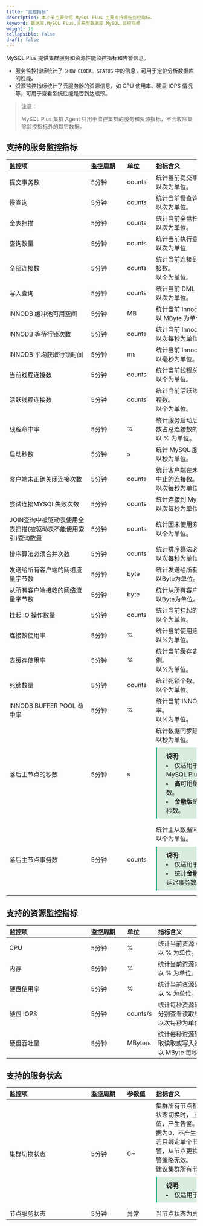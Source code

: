 ```yaml
---
title: "监控指标"
description: 本小节主要介绍 MySQL Plus 主要支持哪些监控指标。 
keyword: 数据库,MySQL PLus,关系型数据库,MySQL,监控指标
weight: 10
collapsible: false
draft: false
---
```


MySQL Plus 提供集群服务和资源性能监控指标和告警信息。
- 服务监控指标统计了 `SHOW GLOBAL STATUS` 中的信息，可用于定位分析数据库的性能。
- 资源监控指标统计了云服务器的资源信息，如 CPU 使用率、硬盘 IOPS 情况等，可用于查看系统性能是否到达瓶颈。

> 注意：
> 
> MySQL Plus 集群 Agent 只用于监控集群的服务和资源指标，不会收除集除监控指标外的其它数据。

## 支持的服务监控指标

| <span style="display:inline-block;width:200px">监控项</span> | <span style="display:inline-block;width:80px">监控周期</span> | <span style="display:inline-block;width:60px">单位</span> | <span style="display:inline-block;width:320px">指标含义</span> |
| :----------------------------------------------------------- | :----------------------------------------------------------- | :-------------------------------------------------------- | :----------------------------------------------------------- |
| 提交事务数                                                   | 5分钟                                                        | counts                                                    | 统计当前提交事务操作的次数。<br>以次为单位。                 |
| 慢查询                                                       | 5分钟                                                        | counts                                                    | 统计当前慢查询操作的次数。<br>以次为单位。                   |
| 全表扫描                                                     | 5分钟                                                        | counts                                                    | 统计当前全盘扫描操作的次数。<br>以次为单位。                 |
| 查询数量                                                     | 5分钟                                                        | counts                                                    | 统计当前执行查询操作的次数 。<br>以次为单位                  |
| 全部连接数                                                   | 5分钟                                                        | counts                                                    | 统计当前连接到 MySQL Plus 服务器的总连接数。<br>以个为单位。 |
| 写入查询                                                     | 5分钟                                                        | counts                                                    | 统计当前 DML 操作的次数。<br>以次为单位。                    |
| INNODB 缓冲池可用空间                                        | 5分钟                                                        | MB                                                        | 统计当前 Innodb 缓冲池可用空间 。<br>以 MByte 为单位。       |
| INNODB 等待行锁次数                                          | 5分钟                                                        | counts                                                    | 统计当前 Innodb 等待行锁的次数。<br>以次每秒为单位。         |
| INNODB 平均获取行锁时间                                      | 5分钟                                                        | ms                                                        | 统计当前 Innodb 平均获取行锁的时间。<br>以毫秒为单位。       |
| 当前线程连接数                                               | 5分钟                                                        | counts                                                    | 统计当前线程总连接数。<br>以个为单位。                       |
| 活跃线程连接数                                               | 5分钟                                                        | counts                                                    | 统计当前活跃线程数，即非 Sleep 状态的线程数。<br>以个为单位。 |
| 线程命中率                                                   | 5分钟                                                        | %                                                         | 统计服务启动后使用缓存中的线程建立的连接数占总连接数的比例。<br>以 % 为单位。 |
| 启动秒数                                                     | 5分钟                                                        | s                                                         | 统计 MySQL 服务已启动的秒数。<br/>以秒为单位。               |
| 客户端未正确关闭连接次数                                     | 5分钟                                                        | counts                                                    | 统计客户端在未正确关闭连接的情况下死亡而中止的连接数。<br/>以次每秒为单位。 |
| 尝试连接MYSQL失败次数                                        | 5分钟                                                        | counts                                                    | 统计连接到 MySQL 服务器的失败尝试次数。<br/>以次每秒为单位。 |
| JOIN查询中被驱动表使用全表扫描(被驱动表不能使用索引)查询数量 | 5分钟                                                        | counts                                                    | 统计因未使用索引而执行表扫描的连接数。<br/>以个为单位。      |
| 排序算法必须合并次数                                         | 5分钟                                                        | counts                                                    | 统计排序算法必须执行的合并通道数。<br/>以次每秒为单位。      |
| 发送给所有客户端的网络流量字节数                             | 5分钟                                                        | byte                                                      | 统计发送给所有客户端的网络流量字节数。<br/>以Byte为单位。    |
| 从所有客户端接收的网络流量字节数                             | 5分钟                                                        | byte                                                      | 统计从所有客户端接收的网络流量字节数。<br/>以Byte为单位。    |
| 挂起 IO 操作数量                                             | 5分钟                                                        | counts                                                    | 统计当前挂起的IO操作次数。<br/>以个为单位。                  |
| 连接数使用率                                                 | 5分钟                                                        | %                                                         | 统计当前使用连接数占最大连接数的比例。<br/>以%为单位。       |
| 表缓存使用率                                                 | 5分钟                                                        | %                                                         | 统计当前缓存表打开使用数占总缓存表数的比例。<br/>以%为单位。 |
| 死锁数量                                                     | 5分钟                                                        | counts                                                    | 统计死锁个数。<br/>以个为单位。                              |
| INNODB BUFFER POOL 命中率                                    | 5分钟                                                        | %                                                         | 统计当前 INNODB BUFFER POOL 缓存命中率。<br/>以%为单位。     |
| 落后主节点的秒数                                             | 5分钟                                                        | s                                                         | 统计数据同步延迟秒数。<br>以秒为单位。<span style="display: block; background-color: #D8ECDE; padding: 10px 24px; margin: 10px 0; border-left: 3px solid #00a971;"><b>说明</b>:<li>仅适用于**高可用版**和**金融版** MySQL Plus。</li><li>**高可用版**统计主从数据同步延迟秒数。</li><li>**金融版**统计只读实例数据同步延迟秒数。</li></span> |
| 落后主节点事务数                                             | 5分钟                                                        | counts                                                    | 统计主从数据同步延迟事务数。<br>以个为单位。<span style="display: block; background-color: #D8ECDE; padding: 10px 24px; margin: 10px 0; border-left: 3px solid #00a971;"><b>说明</b>:<li>仅适用于**金融版** MySQL Plus。</li><li>统计**金融版**主实例中主从数据同步延迟事务数。</li></span> |

## 支持的资源监控指标

| <span style="display:inline-block;width:200px">监控项</span> | <span style="display:inline-block;width:80px"><span style="display:inline-block;width:80px">监控周期</span> | <span style="display:inline-block;width:60px">单位</span> | <span style="display:inline-block;width:320px">指标含义</span> |
|:--- |:--- |:--- |:--- |
| CPU | 5分钟 | % | 统计当前资源 CPU 使用率。<br>以 % 为单位。 |
| 内存 | 5分钟 | % | 统计当前资源内存使用率。<br>以 % 为单位。 |
| 硬盘使用率 | 5分钟 | % | 统计当前资源硬盘使用率。<br>以 % 为单位。 |
| 硬盘 IOPS | 5分钟 | counts/s | 统计每秒资源硬盘 IOPS 读取或写入次数，可分别查看读取或写入监控指标。<br>以次每秒为单位。 |
| 硬盘吞吐量 | 5分钟 | MByte/s | 统计每秒资源硬盘读取或写入速率，可分表获取读取或写入速率。<br>以 MByte 每秒为单位。 |

## 支持的服务状态

| <span style="display:inline-block;width:200px">监控项</span> | <span style="display:inline-block;width:80px">监控周期</span> | <span style="display:inline-block;width:60px">参数值</span> | <span style="display:inline-block;width:320px">指标含义</span> |
| :----------------------------------------------------------- | :----------------------------------------------------------- | :---------------------------------------------------------- | :----------------------------------------------------------- |
| 集群切换状态                                                 | 5分钟                                                        | 0~                                                          | 集群所有节点都绑定该告警策略，当节点主从状态切换时，上报监控数据为大于0的任意值，产生告警。当状态无变化时，上报监控数据为0，不产生告警。<br>若只绑定单个节点，主节点变为从节点产生告警，从节点更换为主节点时不会产生告警。告警策略无效。<br>建议集群所有节点都绑定该告警策略。<span style="display: block; background-color: #D8ECDE; padding: 10px 24px; margin: 10px 0; border-left: 3px solid #00a971;"><b>说明</b>:<li>仅适用于**高可用版** MySQL Plus 。</li></span> |
| 节点服务状态                                                 | 5分钟                                                        | 异常                                                        | 当节点状态为异常时，产生告警。                               |
